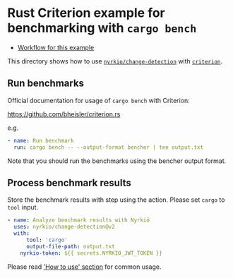 # Rust Criterion example for benchmarking with `cargo bench`

-   [Workflow for this example](../../.github/workflows/criterion-rs.yml)

This directory shows how to use [`nyrkio/change-detection`](https://github.com/nyrkio/change-detection)
with [`criterion`](https://github.com/bheisler/criterion.rs).

## Run benchmarks

Official documentation for usage of `cargo bench` with Criterion:

https://github.com/bheisler/criterion.rs

e.g.

```yaml
- name: Run benchmark
  run: cargo bench -- --output-format bencher | tee output.txt
```

Note that you should run the benchmarks using the bencher output format.


## Process benchmark results

Store the benchmark results with step using the action. Please set `cargo` to `tool` input.

```yaml
- name: Analyze benchmark results with Nyrkiö
  uses: nyrkio/change-detection@v2
  with:
      tool: 'cargo'
      output-file-path: output.txt
    nyrkio-token: ${{ secrets.NYRKIO_JWT_TOKEN }}
```

Please read ['How to use' section](https://github.com/nyrkio/change-detection#how-to-use) for common usage.
